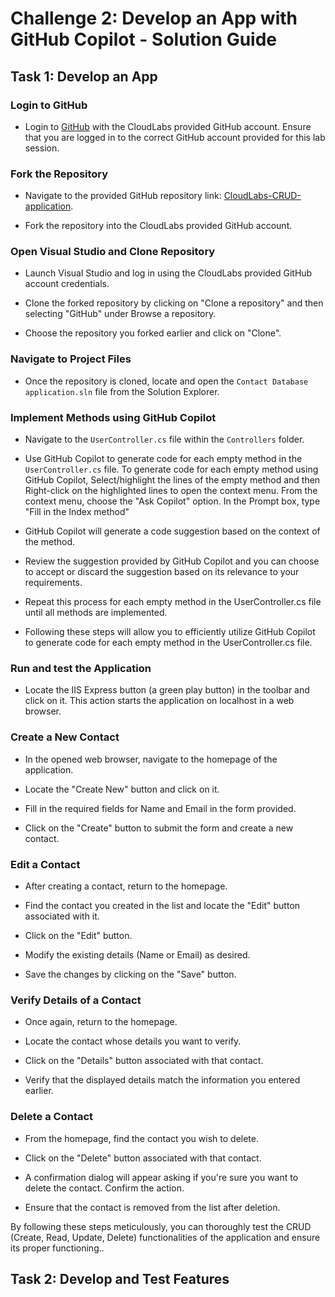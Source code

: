 # Challenge 2: Develop an App with GitHub Copilot - Solution Guide

## Task 1: Develop an App

### Login to GitHub

- Login to [GitHub](https://github.com/login) with the CloudLabs provided GitHub account. Ensure that you are logged in to the correct GitHub account provided for this lab session.

### Fork the Repository

- Navigate to the provided GitHub repository link: [CloudLabs-CRUD-application](https://github.com/CloudLabsAI-Azure/CloudLabs-CRUD-application).

- Fork the repository into the CloudLabs provided GitHub account.

### Open Visual Studio and Clone Repository

- Launch Visual Studio and log in using the CloudLabs provided GitHub account credentials.

- Clone the forked repository by clicking on "Clone a repository" and then selecting "GitHub" under Browse a repository.

- Choose the repository you forked earlier and click on "Clone".

### Navigate to Project Files

- Once the repository is cloned, locate and open the `Contact Database application.sln` file from the Solution Explorer.

### Implement Methods using GitHub Copilot

- Navigate to the `UserController.cs` file within the `Controllers` folder.

- Use GitHub Copilot to generate code for each empty method in the `UserController.cs` file. To generate code for each empty method using GitHub Copilot, Select/highlight the lines of the empty method and then Right-click on the highlighted lines to open the context menu. From the context menu, choose the "Ask Copilot" option. In the Prompt box, type "Fill in the Index method"

- GitHub Copilot will generate a code suggestion based on the context of the method.

- Review the suggestion provided by GitHub Copilot and you can choose to accept or discard the suggestion based on its relevance to your requirements.

- Repeat this process for each empty method in the UserController.cs file until all methods are implemented.

- Following these steps will allow you to efficiently utilize GitHub Copilot to generate code for each empty method in the UserController.cs file.

### Run and test the Application

- Locate the IIS Express button (a green play button) in the toolbar and click on it. This action starts the application on localhost in a web browser.

### Create a New Contact

- In the opened web browser, navigate to the homepage of the application.

- Locate the "Create New" button and click on it.

- Fill in the required fields for Name and Email in the form provided.

- Click on the "Create" button to submit the form and create a new contact.

### Edit a Contact

- After creating a contact, return to the homepage.

- Find the contact you created in the list and locate the "Edit" button associated with it.

- Click on the "Edit" button.

- Modify the existing details (Name or Email) as desired.

- Save the changes by clicking on the "Save" button.

### Verify Details of a Contact

- Once again, return to the homepage.

- Locate the contact whose details you want to verify.

- Click on the "Details" button associated with that contact.

- Verify that the displayed details match the information you entered earlier.

### Delete a Contact

- From the homepage, find the contact you wish to delete.

- Click on the "Delete" button associated with that contact.

- A confirmation dialog will appear asking if you're sure you want to delete the contact. Confirm the action.

- Ensure that the contact is removed from the list after deletion.

By following these steps meticulously, you can thoroughly test the CRUD (Create, Read, Update, Delete) functionalities of the application and ensure its proper functioning..

## Task 2: Develop and Test Features

